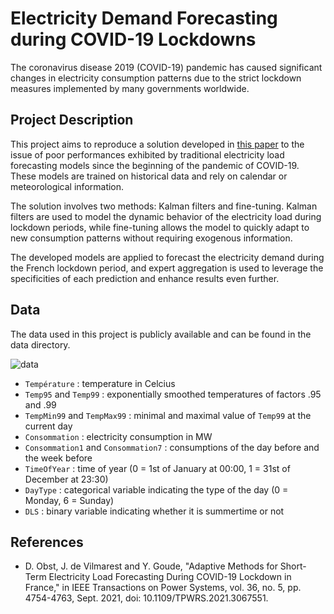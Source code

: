 # Electricity Demand Forecasting during COVID-19 Lockdowns

The coronavirus disease 2019 (COVID-19) pandemic has caused significant changes in electricity consumption patterns due to the strict lockdown measures implemented by many governments worldwide. 

## Project Description

This project aims to reproduce a solution developed in [this paper](https://ieeexplore.ieee.org/stamp/stamp.jsp?tp=&arnumber=9382417) to the issue of poor performances exhibited by traditional electricity load forecasting models since the beginning of the pandemic of COVID-19. These models are trained on historical data and rely on calendar or meteorological information.

The solution involves two methods: Kalman filters and fine-tuning. Kalman filters are used to model the dynamic behavior of the electricity load during lockdown periods, while fine-tuning allows the model to quickly adapt to new consumption patterns without requiring exogenous information.

The developed models are applied to forecast the electricity demand during the French lockdown period, and expert aggregation is used to leverage the specificities of each prediction and enhance results even further.

## Data

The data used in this project is publicly available and can be found in the data directory. 

![data](https://user-images.githubusercontent.com/78951592/221935428-efa812bb-55ca-4f6e-8fcf-2d0729425664.png)

* `Température` : temperature in Celcius
* `Temp95` and `Temp99` : exponentially smoothed temperatures of factors .95 and .99
* `TempMin99` and `TempMax99` : minimal and maximal value of `Temp99` at the current day
* `Consommation` : electricity consumption in MW
* `Consommation1` and `Consommation7` : consumptions of the day before and the week before
* `TimeOfYear` : time of year (0 = 1st of January at 00:00, 1 = 31st of December at 23:30)
* `DayType` : categorical variable indicating the type of the day (0 = Monday, 6 = Sunday)
* `DLS` : binary variable indicating whether it is summertime or not

## References

* D. Obst, J. de Vilmarest and Y. Goude, "Adaptive Methods for Short-Term Electricity Load Forecasting During COVID-19 Lockdown in France," in IEEE Transactions on Power Systems, vol. 36, no. 5, pp. 4754-4763, Sept. 2021, doi: 10.1109/TPWRS.2021.3067551.
